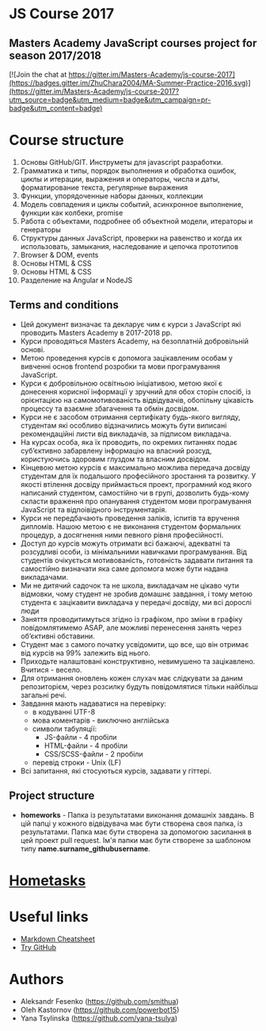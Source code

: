 # **JS Course 2017**

Masters Academy JavaScript courses project for season 2017/2018
-----------------------------------------------------------------------
[![Join the chat at https://gitter.im/Masters-Academy/js-course-2017](https://badges.gitter.im/ZhuChara2004/MA-Summer-Practice-2016.svg)](https://gitter.im/Masters-Academy/js-course-2017?utm_source=badge&utm_medium=badge&utm_campaign=pr-badge&utm_content=badge)

# Course structure

01. Основы GitHub/GIT. Инструметы для javascript разработки.
02. Грамматика и типы, порядок выполнения и обработка ошибок, циклы и итерации, выражения и операторы, числа и даты, форматирование текста, регулярные выражения
03. Функции, упорядоченные наборы данных, коллекции
04. Модель совпадения и циклы событий, асинхронное выполнение, функции как колбеки, promise
05. Работа с объектами, подробнее об объектной модели, итераторы и генераторы
06. Структуры данных JavaScript, проверки на равенство и когда их использовать, замыкания, наследование и цепочка прототипов
07. Browser & DOM, events
09. Основы HTML & CSS
10. Основы HTML & CSS
11. Разделение на Angular и NodeJS


Terms and conditions
--------------------
 * Цей документ визначає та декларує чим є курси з JavaScript які проводить Masters Academy в 2017-2018 рр.
 * Курси проводяться Masters Academy, на безоплатній добровільній основі.
 * Метою проведення курсів є допомога зацікавленим особам у вивченні основ frontend розробки та мови програмування JavaScript.
 * Курси є добровільною освітньою ініціативою, метою якої є донесення корисної інформації у зручний для обох сторін спосіб, із орієнтацією на самомотивованість відвідувачів, обопільну цікавість процессу та взаємне збагачення та обмін досвідом.
 * Курси не є засобом отримання сертифікату будь-якого вигляду, студентам які особливо відзначились можуть бути виписані рекомендаційні листи від викладачів, за підписом викладача.
 * На курсах особа, яка їх проводить, по окремих питаннях подає суб’єктивно забарвлену інформацію на власний розсуд, користуючись здоровим глуздом та власним досвідом.
 * Кінцевою метою курсів є максимально можлива передача досвіду студентам  для їх подальшого професійного зростання та розвитку. У якості втілення досвіду приймається проект, програмний код якого написаний студентом, самостійно чи в групі, дозволить будь-кому скласти враження про опанування студентом мови програмування JavaScript та відпоівідного інструментарія.
 * Курси не передбачають проведення заліків, іспитів та вручення дипломів. Нашою метою є не виконання студентом формальних процедур, а досягнення ними певного рівня професійності.
 * Доступ до курсів можуть отримати всі бажаючі, адекватні та розсудливі особи, із мінімальними навичками програмування. Від студентів очікується мотивованість, готовність задавати питання та самостійно визначати яка саме допомога може бути надана викладачами.
 * Ми не дитячий садочок та не школа, викладачам не цікаво чути відмовки, чому студент не зробив домашнє завдання, і тому метою студента є зацікавити викладача у передачі досвіду, ми всі дорослі люди
 * Заняття проводитимуться згідно із графіком, про зміни в графіку повідомлятимемо ASAP, але можливі перенесення занять через об’єктивні обставини.
 * Студент має з самого початку усвідомити, що все, що він отримає від курсів на 99% залежить від нього.
 * Приходьте налаштовані конструктивно, невимушено та зацікавлено. Вчитися - весело.
 * Для отримання оновлень кожен слухач має слідкувати за даним репозиторієм, через розсилку будуть повідомлятися тільки найбільш загальні речі.
 * Завдання мають надаватися на перевірку:
   * в кодуванні UTF-8
   * мова коментарів - виключно англійська
   * символи табуляції:
      * JS-файли - 4 пробіли
      * HTML-файли - 4 пробіли
      * CSS/SCSS-файли - 2 пробіли
   * перевід строки - Unix (LF)
 * Всі запитання, які стосуються курсів, задавати у гіттері.


Project structure
----------------------
 * <b>homeworks</b> - Папка із результатами виконання домашніх завдань. В цій папці у кожного відвідувача має
  бути створена своя папка, із результатами. Папка має бути створена за допомогою засилання в цей
  проект pull request. Ім'я папки має бути створене за шаблоном типу <b>name.surname_githubusername</b>.


# [Hometasks](https://github.com/MastersAcademy/js-course-2017/issues/)


# Useful links
 * [Markdown Cheatsheet](https://github.com/adam-p/markdown-here/wiki/Markdown-Cheatsheet "Markdown Cheatsheet")
 * [Try GitHub](https://try.github.io)


# Authors
 * Aleksandr Fesenko (https://github.com/smithua)
 * Oleh Kastornov (https://github.com/powerbot15)
 * Yana Tsylinska (https://github.com/yana-tsulya)
